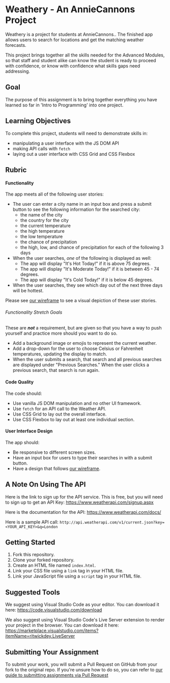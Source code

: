 # Weathery - An AnnieCannons Project

Weathery is a project for students at AnnieCannons.. The finished app allows users to search for locations and get the matching weather forecasts.

This project brings together all the skills needed for the Advanced Modules, so that staff and student alike can know the student is ready to proceed with confidence, or know with confidence what skills gaps need addressing.

## Goal

The purpose of this assignment is to bring together everything you have learned so far in 'Intro to Programming' into one project.

## Learning Objectives

To complete this project, students will need to demonstrate skills in:

- manipulating a user interface with the JS DOM API
- making API calls with `fetch`
- laying out a user interface with CSS Grid and CSS Flexbox

## Rubric

#### Functionality

The app meets all of the following user stories:

- The user can enter a city name in an input box and press a submit button to see the following information for the searched city:
  - the name of the city
  - the country for the city
  - the current temperature
  - the high temperature
  - the low temperature
  - the chance of precipitation
  - the high, low, and chance of precipitation for each of the following 3 days
- When the user searches, _one_ of the following is displayed as well:
  - The app will display "It's Hot Today!" if it is above 75 degrees.
  - The app will display "It's Moderate Today!" if it is between 45 - 74 degrees.
  - The app will display "It's Cold Today!" if it is below 45 degrees.
- When the user searches, they see which day out of the next three days will be hottest.

Please see [our wireframe](https://www.figma.com/file/9C3tbvQrT2EmKElg6ySJEF/Weathery-Website?type=design&node-id=0-1&mode=design) to see a visual depiction of these user stories. 

###### Functionality Stretch Goals

These are **_not_** a requirement, but are given so that you have a way to push yourself and practice more should you want to do so.

- Add a background image or emojis to represent the current weather.
- Add a drop-down for the user to choose Celsius or Fahrenheit temperatures, updating the display to match.
- When the user submits a search, that search and all previous searches are displayed under "Previous Searches." When the user clicks a previous search, that search is run again.

#### Code Quality

The code should:

- Use vanilla JS DOM manipulation and no other UI framework.
- Use `fetch` for an API call to the Weather API.
- Use CSS Grid to lay out the overall interface.
- Use CSS Flexbox to lay out at least one individual section.

#### User Interface Design

The app should:

- Be responsive to different screen sizes.
- Have an input box for users to type their searches in with a submit button.
- Have a design that follows [our wireframe](https://www.figma.com/file/9C3tbvQrT2EmKElg6ySJEF/Weathery-Website?type=design&node-id=0-1&mode=design).

## A Note On Using The API

Here is the link to sign up for the API service. This is free, but you will need to sign up to get an API Key: https://www.weatherapi.com/signup.aspx

Here is the documentation for the API: https://www.weatherapi.com/docs/

Here is a sample API call: `http://api.weatherapi.com/v1/current.json?key=<YOUR_API_KEY>&q=London`

## Getting Started

1. Fork this repository.
2. Clone your forked repository.
3. Create an HTML file named `index.html`.
4. Link your CSS file using a `link` tag in your HTML file.
5. Link your JavaScript file using a `script` tag in your HTML file.

## Suggested Tools

We suggest using Visual Studio Code as your editor. You can download it here: https://code.visualstudio.com/download

We also suggest using Visual Studio Code's Live Server extension to render your project in the browser. You can download it here: https://marketplace.visualstudio.com/items?itemName=ritwickdey.LiveServer

## Submitting Your Assignment

To submit your work, you will submit a Pull Request on GitHub from your fork to the original repo. If you're unsure how to do so, you can refer to [our guide to submitting assignments via Pull Request](https://github.com/AnnieCannons/intro-to-programming-curriculum/blob/main/git/resources/github-pull-request-guide.md)
